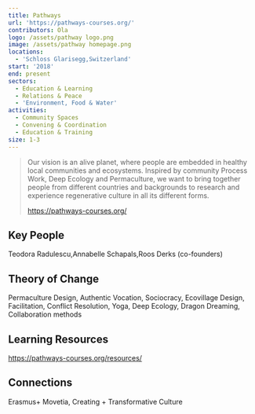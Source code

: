 ```yaml
---
title: Pathways
url: 'https://pathways-courses.org/'
contributors: Ola
logo: /assets/pathway logo.png
image: /assets/pathway homepage.png
locations:
  - 'Schloss Glarisegg,Switzerland'
start: '2018'
end: present
sectors:
  - Education & Learning
  - Relations & Peace
  - 'Environment, Food & Water'
activities:
  - Community Spaces
  - Convening & Coordination
  - Education & Training
size: 1-3
---
```

> Our vision is an alive planet, where people are embedded in healthy local communities and ecosystems. Inspired by community Process Work, Deep Ecology and Permaculture, we want to bring together people from different countries and backgrounds to research and experience regenerative culture in all its different forms.
> 
> https://pathways-courses.org/
> 

## Key People

Teodora Radulescu,Annabelle Schapals,Roos Derks (co-founders)

## Theory of Change

Permaculture Design, Authentic Vocation, Sociocracy, Ecovillage Design, Facilitation, Conflict Resolution, Yoga, Deep Ecology, Dragon Dreaming, Collaboration methods 

## Learning Resources

https://pathways-courses.org/resources/

## Connections

  Erasmus+ Movetia, Creating + Transformative Culture
